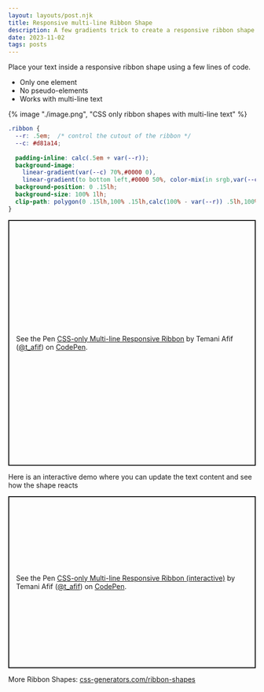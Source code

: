```yaml
---
layout: layouts/post.njk
title: Responsive multi-line Ribbon Shape
description: A few gradients trick to create a responsive ribbon shape
date: 2023-11-02
tags: posts
---
```


Place your text inside a responsive ribbon shape using a few lines of code.
* Only one element
* No pseudo-elements
* Works with multi-line text

{% image "./image.png", "CSS only ribbon shapes with multi-line text" %}

```css
.ribbon {
  --r: .5em;  /* control the cutout of the ribbon */
  --c: #d81a14;
  
  padding-inline: calc(.5em + var(--r));
  background-image: 
    linear-gradient(var(--c) 70%,#0000 0), 
    linear-gradient(to bottom left,#0000 50%, color-mix(in srgb,var(--c),#000 40%) 51% 84%,#0000 85%);
  background-position: 0 .15lh;
  background-size: 100% 1lh;
  clip-path: polygon(0 .15lh,100% .15lh,calc(100% - var(--r)) .5lh,100% .85lh,100% calc(100% - .15lh),0 calc(100% - .15lh),var(--r) calc(100% - .5lh),0 calc(100% - .85lh));
}
```


<p class="codepen" data-height="500" data-default-tab="result" data-slug-hash="XWOKEmG" data-preview="true" data-user="t_afif" style="height: 500px; box-sizing: border-box; display: flex; align-items: center; justify-content: center; border: 2px solid; margin: 1em 0; padding: 1em;">
  <span>See the Pen <a href="https://codepen.io/t_afif/pen/XWOKEmG">
  CSS-only Multi-line Responsive Ribbon</a> by Temani Afif (<a href="https://codepen.io/t_afif">@t_afif</a>)
  on <a href="https://codepen.io">CodePen</a>.</span>
</p>

Here is an interactive demo where you can update the text content and see how the shape reacts

<p class="codepen" data-height="350" data-default-tab="result" data-slug-hash="ZEwOZVB" data-preview="true" data-user="t_afif" style="height: 350px; box-sizing: border-box; display: flex; align-items: center; justify-content: center; border: 2px solid; margin: 1em 0; padding: 1em;">
  <span>See the Pen <a href="https://codepen.io/t_afif/pen/ZEwOZVB">
  CSS-only Multi-line Responsive Ribbon (interactive)</a> by Temani Afif (<a href="https://codepen.io/t_afif">@t_afif</a>)
  on <a href="https://codepen.io">CodePen</a>.</span>
</p>
<script async src="https://cpwebassets.codepen.io/assets/embed/ei.js"></script>


More Ribbon Shapes: [css-generators.com/ribbon-shapes](https://css-generators.com/ribbon-shapes/)